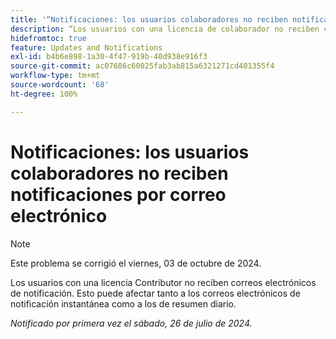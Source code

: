 ```yaml
---
title: '“Notificaciones: los usuarios colaboradores no reciben notificaciones por correo electrónico”'
description: “Los usuarios con una licencia de colaborador no reciben correos electrónicos de notificación. Esto puede afectar tanto a los correos electrónicos de notificación instantánea como a los de resumen diario. '
hidefromtoc: true
feature: Updates and Notifications
exl-id: b4b6e898-1a30-4f47-919b-40d938e916f3
source-git-commit: ac07686c60025fab3ab815a6321271cd401355f4
workflow-type: tm+mt
source-wordcount: '68'
ht-degree: 100%

---
```


# Notificaciones: los usuarios colaboradores no reciben notificaciones por correo electrónico

>[!NOTE]
>
>Este problema se corrigió el viernes, 03 de octubre de 2024.

Los usuarios con una licencia Contributor no reciben correos electrónicos de notificación. Esto puede afectar tanto a los correos electrónicos de notificación instantánea como a los de resumen diario.

_Notificado por primera vez el sábado, 26 de julio de 2024._
